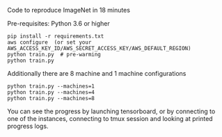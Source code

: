 Code to reproduce ImageNet in 18 minutes


Pre-requisites: Python 3.6 or higher

```
pip install -r requirements.txt
aws configure  (or set your AWS_ACCESS_KEY_ID/AWS_SECRET_ACCESS_KEY/AWS_DEFAULT_REGION)
python train.py  # pre-warming
python train.py 
```

Additionally there are 8 machine and 1 machine configurations

```
python train.py --machines=1
python train.py --machines=4
python train.py --machines=8
```

You can see the progress by launching tensorboard, or by connecting to one of the instances, connecting to tmux session and looking at printed progress logs.
